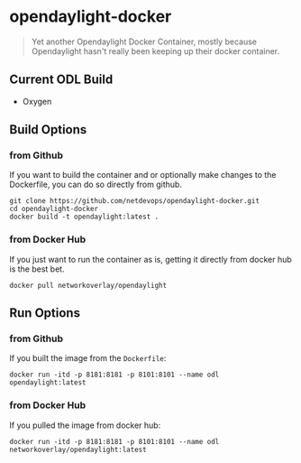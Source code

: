 # opendaylight-docker

> Yet another Opendaylight Docker Container, mostly because Opendaylight hasn't really been keeping up their docker container.

## Current ODL Build
* Oxygen

## Build Options

### from Github
If you want to build the container and or optionally make changes to the Dockerfile, you can do so directly from github.
```
git clone https://github.com/netdevops/opendaylight-docker.git
cd opendaylight-docker
docker build -t opendaylight:latest .
```

### from Docker Hub
If you just want to run the container as is, getting it directly from docker hub is the best bet.
```
docker pull networkoverlay/opendaylight
```

## Run Options

### from Github
If you built the image from the `Dockerfile`:
```
docker run -itd -p 8181:8181 -p 8101:8101 --name odl opendaylight:latest
```

### from Docker Hub
If you pulled the image from docker hub:
```
docker run -itd -p 8181:8181 -p 8101:8101 --name odl networkoverlay/opendaylight:latest
```

